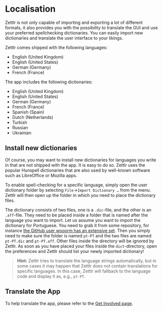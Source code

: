 # Localisation

Zettlr is not only capable of importing and exporting a lot of different formats, it also provides you with the possibility to translate the GUI and use your preferred spellchecking dictionaries. You can easily import new dictionaries and translate the user interface to your likings.

Zettlr comes shipped with the following languages:

- English (United Kingdom)
- English (United States)
- German (Germany)
- French (France)

The app includes the following dictionaries:

- English (United Kingdom)
- English (United States)
- German (Germany)
- French (France)
- Spanish (Spain)
- Dutch (Netherlands)
- Turkish
- Russian
- Ukrainian

## Install new dictionaries

Of course, you may want to install new dictionaries for languages you write in that are not shipped with the app. It is easy to do so. Zettlr uses the popular Hunspell dictionaries that are also used by well-known software such as LibreOffice or Mozilla apps.

To enable spell-checking for a specific language, simply open the user dictionary folder by selecting `File`->`Import Dictionary …` from the menu. Zettlr will then open up the folder in which you need to place the dictionary files.

The dictionary consists of two files, one is a `.dic`-file, and the other is an `.aff`-file. They need to be placed inside a folder that is named after the language you want to import. Let us assume you want to import the dictionary for Portuguese. You need to grab it from some repository, for instance [the GitHub user wooorm has an extensive set](https://github.com/wooorm/dictionaries/tree/main/dictionaries). Then you simply need to make sure the folder is named `pt-PT` and the two files are named `pt-PT.dic` and `pt-PT.aff`. Other files inside the directory will be ignored by Zettlr. As soon as you have placed your files inside the `dict`-directory, open the preferences and Zettlr should list your newly imported dictionary!

> **Hint:** Zettlr tries to translate the language strings automatically, but in some cases it may happen that Zettlr does not contain translations for specific languages. In this case, Zettlr will fallback to the language code and display it as, e.g., `pt-PT`.

## Translate the App

To help translate the app, please refer to the [Get Involved page](../get-involved.md).
